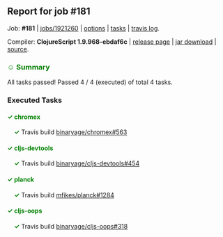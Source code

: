 ## Report for job #181

Job: **#181** | [jobs/1921260](https://github.com/cljs-oss/canary/commit/1921260b4009d6d564dab73018dae38d99981915) | [options](options.edn) | [tasks](tasks.edn) | [travis log](https://travis-ci.org/cljs-oss/canary/builds/319030876).

Compiler: **ClojureScript 1.9.968-ebdaf6c** | [release page](https://github.com/cljs-oss/canary/releases/tag/r1.9.968-ebdaf6c) | [jar download](https://github.com/cljs-oss/canary/releases/download/r1.9.968-ebdaf6c/clojurescript-1.9.968-ebdaf6c.jar) | [source](https://github.com/clojure/clojurescript/commit/ebdaf6c06c1112a67ba5a12498801c6d858e5a0a).

### <b style='color:green'>☺ Summary</b>

All tasks passed! Passed 4 / 4 (executed) of total 4 tasks.

### Executed Tasks

#### <b style='color:green'>&#x2713; chromex</b>
&nbsp;&nbsp;&nbsp;&nbsp;<b style='color:green'>&#x2713;</b> Travis build [binaryage/chromex#563](https://travis-ci.org/binaryage/chromex/builds/319032003)<br>

#### <b style='color:green'>&#x2713; cljs-devtools</b>
&nbsp;&nbsp;&nbsp;&nbsp;<b style='color:green'>&#x2713;</b> Travis build [binaryage/cljs-devtools#454](https://travis-ci.org/binaryage/cljs-devtools/builds/319032027)<br>

#### <b style='color:green'>&#x2713; planck</b>
&nbsp;&nbsp;&nbsp;&nbsp;<b style='color:green'>&#x2713;</b> Travis build [mfikes/planck#1284](https://travis-ci.org/mfikes/planck/builds/319032032)<br>

#### <b style='color:green'>&#x2713; cljs-oops</b>
&nbsp;&nbsp;&nbsp;&nbsp;<b style='color:green'>&#x2713;</b> Travis build [binaryage/cljs-oops#318](https://travis-ci.org/binaryage/cljs-oops/builds/319032026)<br>